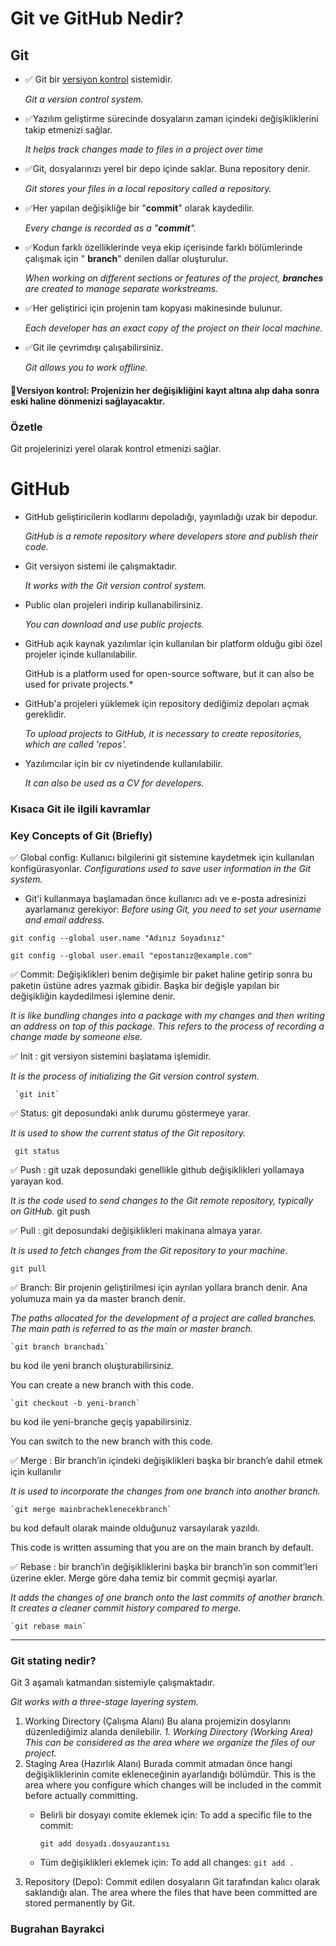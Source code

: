 # Git ve GitHub Nedir?

Git
--

- ✅ Git bir <a href="#bilgi-kısmı">versiyon kontrol</a> sistemidir. 

   *Git a version control system.*
   
- ✅Yazılım geliştirme sürecinde dosyaların zaman içindeki değişikliklerini takip etmenizi sağlar.

  *It helps track changes made to files in a project over time*
- ✅Git, dosyalarınızı yerel bir depo içinde saklar. Buna repository denir. 

   *Git stores your files in a local repository called a repository.*
- ✅Her yapılan değişikliğe bir "**commit**" olarak kaydedilir. 

    *Every change is recorded as a "**commit**".*

- ✅Kodun farklı özelliklerinde veya ekip içerisinde farklı bölümlerinde çalışmak için " **branch**" denilen dallar oluşturulur.
  
  *When working on different sections or features of the project, **branches** are created to manage separate workstreams.*

- ✅Her geliştirici için projenin tam kopyası makinesinde bulunur.
  
  *Each developer has an exact copy of the project on their local machine.*

- ✅Git ile çevrimdışı çalışabilirsiniz.
 
  *Git allows you to work offline.*

<h4 id="bilgi-kısmı">🔖Versiyon kontrol: Projenizin her değişikliğini kayıt altına alıp daha sonra eski haline dönmenizi sağlayacaktır.</h4>

 
### Özetle 

 Git projelerinizi yerel olarak kontrol etmenizi sağlar.

# GitHub
- GitHub geliştiricilerin kodlarını depoladığı, yayınladığı uzak bir depodur.

  *GitHub is a remote repository where developers store and publish their code.*

- Git versiyon sistemi ile çalışmaktadır.
 
  *It works with the Git version control system.*

- Public olan projeleri indirip kullanabilirsiniz.

   *You can download and use public projects.*

- GitHub açık kaynak yazılımlar için kullanılan bir platform olduğu gibi özel projeler içinde kullanılabilir.

   GitHub is a platform used for open-source software, but it can also be used for private projects.*

- GitHub'a projeleri yüklemek için repository dediğimiz depoları açmak gereklidir.

  *To upload projects to GitHub, it is necessary to create repositories, which are called 'repos'.*


- Yazılımcılar için bir cv niyetindende kullanılabilir.
 
   *It can also be used as a CV for developers.*


### Kısaca Git ile ilgili kavramlar
### Key Concepts of Git (Briefly)


✅ Global config: Kullanıcı bilgilerini git sistemine kaydetmek için kullanılan konfigürasyonlar.
  *Configurations used to save user information in the Git system.*
  * Git'i kullanmaya başlamadan önce kullanıcı adı ve e-posta adresinizi ayarlamanız gerekiyor:
  *Before using Git, you need to set your username and email address.*

`git config --global user.name "Adınız Soyadınız"`


`git config --global user.email "epostanız@example.com"`



✅ Commit: Değişiklikleri benim değişimle bir paket haline getirip sonra bu paketin üstüne adres yazmak gibidir. Başka bir değişle yapılan bir değişikliğin kaydedilmesi işlemine denir. 
  
  *It is like bundling changes into a package with my changes and then writing an address on top of this package. This refers to the process of recording a change made by someone else.*

✅ Init : git versiyon sistemini başlatama işlemidir.
    
*It is the process of initializing the Git version control system.*

     
     `git init` 

✅ Status: git deposundaki anlık durumu göstermeye yarar.

  *It is used to show the current status of the Git repository.*

     git status

✅ Push : git uzak deposundaki genellikle github değişiklikleri yollamaya yarayan kod.

*It is the code used to send changes to the Git remote repository, typically on GitHub.*
    git push


✅ Pull : git deposundaki değişiklikleri makinana almaya yarar.
 
 *It is used to fetch changes from the Git repository to your machine.*

    git pull
✅ Branch: Bir projenin geliştirilmesi için ayrılan yollara branch denir. Ana yolumuza main ya da master branch denir.

*The paths allocated for the development of a project are called branches. The main path is referred to as the main or master branch.*
    
    `git branch branchadı`  
   
   bu kod ile yeni branch oluşturabilirsiniz.
   
   You can create a new branch with this code.

    `git checkout -b yeni-branch` 
   
   bu kod ile yeni-branche geçiş yapabilirsiniz.

   You can switch to the new branch with this code.

✅ Merge : Bir branch’in içindeki değişiklikleri başka bir branch’e dahil etmek için kullanılır
 
 *It is used to incorporate the changes from one branch into another branch.*
    
    `git merge mainbracheklenecekbranch` 
  
  bu kod default olarak mainde olduğunuz varsayılarak yazıldı.

  This code is written assuming that you are on the main branch by default.

✅ Rebase : bir branch’in değişikliklerini başka bir branch’in son commit’leri üzerine ekler. Merge göre daha temiz bir commit geçmişi ayarlar.

*It adds the changes of one branch onto the last commits of another branch. It creates a cleaner commit history compared to merge.*

    `git rebase main`
---
### Git stating nedir?

Git 3 aşamalı katmandan sistemiyle çalışmaktadır.

*Git works with a three-stage layering system.*
1. Working Directory (Çalışma Alanı) Bu alana projemizin dosylarını düzenlediğimiz alanda denilebilir.
  *1. Working Directory (Working Area) This can be considered as the area where we organize the files of our project.*
2. Staging Area (Hazırlık Alanı)  Burada commit atmadan önce hangi değişikliklerinin comite ekleneceğinin ayarlandığı bölümdür.
  This is the area where you configure which changes will be included in the commit before actually committing.
   * Belirli bir dosyayı comite eklemek için: To add a specific file to the commit:
   
     `git add dosyadı.dosyauzantısı`
   * Tüm değişiklikleri eklemek için: To add all changes:
   `git add .`
3. Repository (Depo): Commit edilen dosyaların Git tarafından kalıcı olarak saklandığı alan.
The area where the files that have been committed are stored permanently by Git.

### Bugrahan Bayrakci